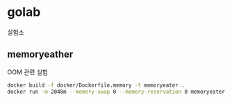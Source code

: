 # golab

실험소

## memoryeather

OOM 관련 실험

```bash
docker build -f docker/Dockerfile.memory -t memoryeater .
docker run -m 2048m --memory-swap 0 --memory-reservation 0 memoryeater
```
